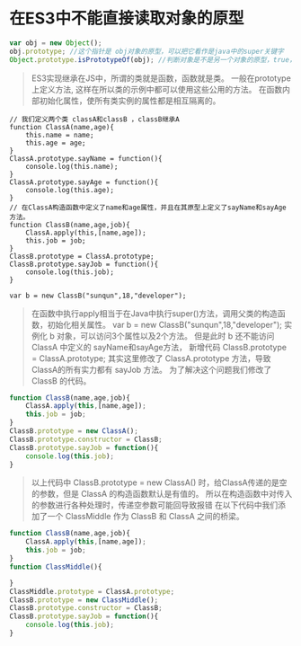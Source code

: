# 在ES3中不能直接读取对象的原型
```javascript
var obj = new Object();
obj.prototype; //这个指针是 obj对象的原型，可以把它看作是java中的super关键字
Object.prototype.isPrototypeOf(obj); //判断对象是不是另一个对象的原型，true，
```
> ES3实现继承在JS中，所谓的类就是函数，函数就是类。
> 一般在prototype上定义方法, 这样在所以类的示例中都可以使用这些公用的方法。
> 在函数内部初始化属性，使所有类实例的属性都是相互隔离的。

```javacript
// 我们定义两个类 classA和classB ，classB继承A
function ClassA(name,age){
    this.name = name;
    this.age = age;
}
ClassA.prototype.sayName = function(){
    console.log(this.name);
}
ClassA.prototype.sayAge = function(){
    console.log(this.age);
}
// 在ClassA构造函数中定义了name和age属性，并且在其原型上定义了sayName和sayAge方法。
function ClassB(name,age,job){
    ClassA.apply(this,[name,age]);
    this.job = job;  
}
ClassB.prototype = ClassA.prototype;
ClassB.prototype.sayJob = function(){
    console.log(this.job);
}

var b = new ClassB("sunqun",18,"developer");

```

> 在函数中执行apply相当于在Java中执行super()方法，调用父类的构造函数，初始化相关属性。
> var b = new ClassB("sunqun",18,"developer");
> 实例化 b 对象，可以访问3个属性以及2个方法。
> 但是此时 b 还不能访问 ClassA 中定义的 sayName和sayAge方法， 
> 新增代码 ClassB.prototype = ClassA.prototype;
> 其实这里修改了 ClassA.prototype 方法，导致ClassA的所有实力都有 sayJob 方法。
> 为了解决这个问题我们修改了 ClassB 的代码。
```javascript
function ClassB(name,age,job){
    ClassA.apply(this,[name,age]);
    this.job = job;
}
ClassB.prototype = new ClassA();
ClassB.prototype.constructor = ClassB;
ClassB.prototype.sayJob = function(){
    console.log(this.job);
}
```
> 以上代码中 ClassB.prototype = new ClassA() 时，给ClassA传递的是空的参数，但是 ClassA 的构造函数默认是有值的。
> 所以在构造函数中对传入的参数进行各种处理时，传递空参数可能回导致报错
> 在以下代码中我们添加了一个 ClassMiddle 作为 ClassB 和 ClassA 之间的桥梁。
```javascript
function ClassB(name,age,job){
    ClassA.apply(this,[name,age]);
    this.job = job;
}
function ClassMiddle(){

}
ClassMiddle.prototype = ClassA.prototype;
ClassB.prototype = new ClassMiddle();
ClassB.prototype.constructor = ClassB;
ClassB.prototype.sayJob = function(){
    console.log(this.job);
}

```
